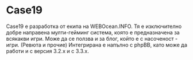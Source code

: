 # Case19
Case19 е разработка от екипа на WEBOcean.INFO. Тя е изключително добре направена мулти-гейминг система, която е предназначена за всякакви игри. Може да се ползва и за блог, който е с насоченост - игри. (Ревюта и прочие) Интегрирана е напълно с phpBB, като може да работи и с версия 3.2.х и с 3.3.х.
